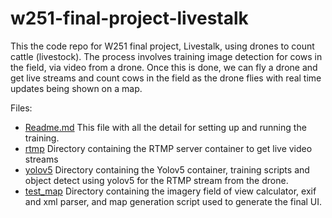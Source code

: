 # w251-final-project-livestalk
This the code repo for W251 final project, Livestalk, using drones to count cattle (livestock).
The process involves training image detection for cows in the field, via video from a drone.
Once this is done, we can fly a drone and get live streams and count cows in the field as
the drone flies with real time updates being shown on a map.

Files:
- [Readme.md](./Readme.md) This file with all the detail for setting up and running the training.
- [rtmp](./rtmp) Directory containing the RTMP server container to get live video streams
- [yolov5](./yolov5) Directory containing the Yolov5 container, training scripts and object detect using yolov5 for the RTMP stream from the drone.
- [test_map](./test_map) Directory containing the imagery field of view calculator, exif and xml parser, and map generation script used to generate the final UI.
